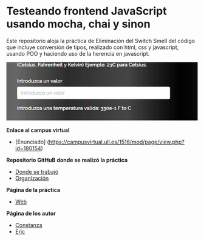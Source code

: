 # Testeando frontend JavaScript usando mocha, chai y sinon

Este repositorio aloja la práctica de Eliminación del Switch Smell del código que incluye conversión de tipos, realizado con html, css y javascript, usando POO y haciendo uso de la herencia en javascript.

![gif](/assets/images/ejemplo.gif)


**Enlace al campus virtual**

* [Enunciado] (https://campusvirtual.ull.es/1516/mod/page/view.php?id=180154)

**Repositorio GitHuB donde se realizó la práctica**

* [Donde se trabajó](https://github.com/alu0100786330/mocha-y-chai-ericconi)
* [Organización](https://github.com/ULL-ESIT-GRADOII-DSI/mocha-y-chai-ericconi)

**Página de la práctica**

* [Web](http://ull-esit-gradoii-dsi.github.io/mocha-y-chai-ericconi/)

**Página de los autor**

* [Constanza](http://alu0100673647.github.io)
* [Eric](http://alu0100786330.github.io)
